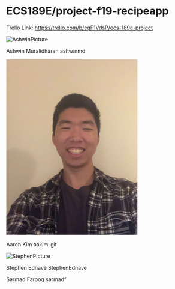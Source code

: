 # ECS189E/project-f19-recipeapp 

Trello Link: https://trello.com/b/egF1VdsP/ecs-189e-project



![AshwinPicture](https://user-images.githubusercontent.com/20465283/68833227-d00afa80-0667-11ea-89fa-b5f6e9f20d25.jpg)
    
Ashwin Muralidharan
ashwinmd

<p>
  <img src="https://raw.githubusercontent.com/aakim-git/PDFs/master/Forward.jpg" width="350" title="hover text">
</p>

Aaron Kim
aakim-git

![StephenPicture](https://avatars1.githubusercontent.com/u/24659025?s=460&v=4)

Stephen Ednave
StephenEdnave

Sarmad Farooq
sarmadf


